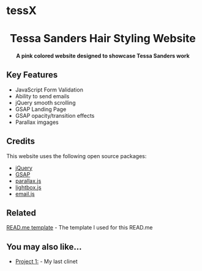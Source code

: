 # tessX


<h1 align="center">
   Tessa Sanders Hair Styling Website
  <br>
</h1>

<h4 align="center">A pink colored website designed to showcase Tessa Sanders work</h4>

## Key Features

* JavaScript Form Validation
* Ability to send emails
* jQuery smooth scrolling
* GSAP Landing Page
* GSAP opacity/transition effects
* Parallax imgages

## Credits

This website uses the following open source packages:

- [jQuery](https://jquery.com/)
- [GSAP](https://greensock.com/gsap/)
- [parallax.js](https://pixelcog.github.io/parallax.js/)
- [lightbox.js](https://lokeshdhakar.com/projects/lightbox2/)
- [email.js](https://www.emailjs.com/)

## Related

[READ.me template](https://www.readme-templates.com/) - The template I used for this READ.me

## You may also like...

- [Project 1:](http://jaketheangler.com) - My last clinet
